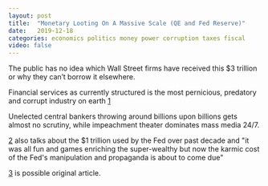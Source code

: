 ```yaml
---
layout: post
title:  "Monetary Looting On A Massive Scale (QE and Fed Reserve)"
date:   2019-12-18
categories: economics politics money power corruption taxes fiscal
video: false
---
```


The public has no idea which Wall Street firms have received this $3 trillion or why they can’t borrow it elsewhere.

Financial services as currently structured is the most pernicious, predatory and corrupt industry on earth [1]

Unelected central bankers throwing around billions upon billions gets almost no scrutiny, while impeachment theater dominates mass media 24/7.

[2] also talks about the $1 trillion used by the Fed over past decade and "it was all fun and games enriching the super-wealthy but now the karmic cost of the Fed's manipulation and propaganda is about to come due"

[3] is possible original article.

[1]: //www.zerohedge.com/markets/krieger-its-systemic-looting-massive-scale

[2]: //charleshughsmith.blogspot.com/2019/12/a-market-that-needs-1-trillion-in-panic.html

[3]: //libertyblitzkrieg.com/2019/12/17/monetary-looting/

